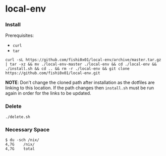 # local-env
### Install

Prerequisites: 
* `curl`
* `tar` 

```
curl -sL https://github.com/fishi0x01/local-env/archive/master.tar.gz | tar -xz && mv ./local-env-master ./local-env && cd ./local-env && ./install.sh && cd .. && rm -r ./local-env && git clone https://github.com/fishi0x01/local-env.git
```

**NOTE**: Don't change the cloned path after installation as the dotfiles are linking to this location. If the path changes then `install.sh` must be run again in order for the links to be updated.

### Delete
```
./delete.sh
```

### Necessary Space
```
$ du -sch /nix/
4,7G    /nix/
4,7G    total
```
